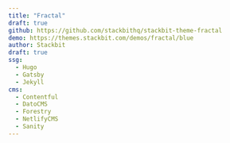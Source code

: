 ```yaml
---
title: "Fractal"
draft: true
github: https://github.com/stackbithq/stackbit-theme-fractal
demo: https://themes.stackbit.com/demos/fractal/blue
author: Stackbit
draft: true
ssg:
  - Hugo
  - Gatsby
  - Jekyll
cms:
  - Contentful
  - DatoCMS
  - Forestry
  - NetlifyCMS
  - Sanity
---
```

